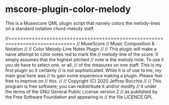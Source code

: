# mscore-plugin-color-melody
This is a Musescore QML plugin script that naively colors the melody-lines on a standard notation chord-melody staff.

//=============================================================================
//  MuseScore
//  Music Composition & Notation
//
//  Color Melody-Line Notes Plugin
//
//  This plugin will make a naive attempt to color notes red to mark the
//  melody-line of the score. It simply assumes that the highest pitched
//  note is the melody note. To use it you do have to select one, or all,
//  of the measures on one staff. This is my first plugin so it certainly
//  is not sophisticated. While it is of use to me, my main goal here was
//  to gain some experience making a plugin. Please feel free to improve on
//  this.
//
//  Copyright (C) 2020 Jeffrey Rocchio
//
//  This program is free software; you can redistribute it and/or modify
//  it under the terms of the GNU General Public License version 2
//  as published by the Free Software Foundation and appearing in
//  the file LICENCE.GPL
